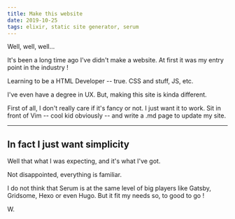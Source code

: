 ```yaml
---
title: Make this website
date: 2019-10-25 
tags: elixir, static site generator, serum 
---
```


Well, well, well...

It's been a long time ago I've didn't make a website.
At first it was my entry point in the industry !

Learning to be a HTML Developer -- true.
CSS and stuff, JS, etc.

I've even have a degree in UX.
But, making this site is kinda different.

First of all, I don't really care if it's fancy or not. I just want it to work.
Sit in front of Vim -- cool kid obviously -- and write a .md page to update my site.

---
In fact I just want simplicity
---

Well that what I was expecting, and it's what I've got.

Not disappointed, everything is familiar.

I do not think that Serum is at the same level of big players like Gatsby, Gridsome, Hexo or even Hugo.
But it fit my needs so, to good to go ! 

W.
